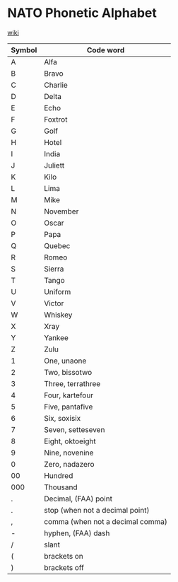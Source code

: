 # NATO Phonetic Alphabet

[wiki](https://en.wikipedia.org/wiki/NATO_phonetic_alphabet)

Symbol|Code word
------|---------
A|Alfa
B|Bravo
C|Charlie
D|Delta
E|Echo
F|Foxtrot
G|Golf
H|Hotel
I|India
J|Juliett
K|Kilo
L|Lima
M|Mike
N|November
O|Oscar
P|Papa
Q|Quebec
R|Romeo
S|Sierra
T|Tango
U|Uniform
V|Victor
W|Whiskey
X|Xray
Y|Yankee
Z|Zulu
1|One, unaone
2|Two, bissotwo
3|Three, terrathree
4|Four, kartefour
5|Five, pantafive
6|Six, soxisix
7|Seven, setteseven
8|Eight, oktoeight
9|Nine, novenine
0|Zero, nadazero
00|Hundred
000|Thousand
.|Decimal, (FAA) point
.|stop (when not a decimal point)
,|comma (when not a decimal comma)
-|hyphen, (FAA) dash
/|slant
(|brackets on
)|brackets off